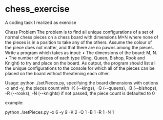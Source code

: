 chess_exercise
==============

A coding task I realized as exercise


Chess Problem
The problem is to find all unique configurations of a set of normal chess pieces
on a chess board with dimensions M×N where none of the pieces is in a position
to take any of the others. Assume the colour of the piece does not matter, and
that there are no pawns among the pieces.
Write a program which takes as input:
• The dimensions of the board: M, N.
• The number of pieces of each type (King, Queen, Bishop, Rook and Knight)
   to try and place on the board.
As output, the program should list all the unique configurations to the console for
which all of the pieces can be placed on the board without threatening each
other.

Usage:
python ./setPieces.py, specifying the board dimensions with options -x and -y, the pieces count with -K (--kings), 
-Q (--queens), -B (--bishops), -R (--rooks), -N (--knights)
if not passed, the piece count is defaulted to 0

example:

python ./setPieces.py -x 6 -y 9 -K 2 -Q 1 -B 1 -R 1 -N 1
